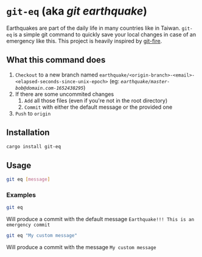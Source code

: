 # `git-eq` (aka *git earthquake*)

Earthquakes are part of the daily life in many countries like in Taiwan.
`git-eq` is a simple git command to quickly save your local changes in case of an emergency like this.
This project is heavily inspired by [git-fire](https://github.com/qw3rtman/git-fire).

## What this command does

1. `Checkout` to a new branch named `earthquake/<origin-branch>-<email>-<elapsed-seconds-since-unix-epoch>` (eg: *`earthquake/master-bob@domain.com-1652438295`*)
2. If there are some uncommited changes
   1. `Add` all those files (even if you're not in the root directory)
   2. `Commit` with either the default message or the provided one
3. `Push` to `origin`

## Installation

```sh
cargo install git-eq
```

## Usage

```sh
git eq [message]
```

### Examples

```sh
git eq
```

Will produce a commit with the default message `Earthquake!!! This is an emergency commit`

```sh
git eq "My custom message"
```

Will produce a commit with the message `My custom message`
